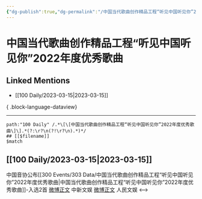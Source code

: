 ```yaml
---
{"dg-publish":true,"dg-permalink":"/中国当代歌曲创作精品工程“听见中国听见你”2022年度优秀歌曲","permalink":"/中国当代歌曲创作精品工程“听见中国听见你”2022年度优秀歌曲/","created":"2023-03-16T17:41:49.000+08:00","updated":"2023-08-24T19:15:04.588+08:00"}
---
```


# 中国当代歌曲创作精品工程“听见中国听见你”2022年度优秀歌曲

## Linked Mentions
- [[100 Daily/2023-03-15\|2023-03-15]]

{ .block-language-dataview}

---

```expander
path:"100 Daily" /.*\[\[中国当代歌曲创作精品工程“听见中国听见你”2022年度优秀歌曲\]\].*(?:\r?\n(?!\r?\n).*)*/
## [[$filename]]
$match
```
## [[100 Daily/2023-03-15\|2023-03-15]]
中国音协公布[[300 Events/303 Data/中国当代歌曲创作精品工程“听见中国听见你”2022年度优秀歌曲\|中国当代歌曲创作精品工程“听见中国听见你”2022年度优秀歌曲]]-入选2首
[微博正文](https://weibo.com/7728745629/4879502771227205) 中新文娱
[微博正文](https://weibo.com/7362512027/4879552662735444) 人民文娱
<-->